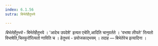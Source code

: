 ```yaml
---
index: 6.1.56
sutra: बिभेतेर्हेतुभये

---
```

_बिभेतेर्हेतुभये_ - बिभेतेर्हेतुभये । 'आदेच उपदेशे' इत्यत एचेति,आदिति चानुवर्तते । 'वभाषा लीयते' रित्यतो विभाषेति,चिस्फुरो॑रित्यतो णाविति च । हेतुभयं - प्रयोजकाद्भयम् । तदाह  — बिभेतेरेच इत्यादिना ।